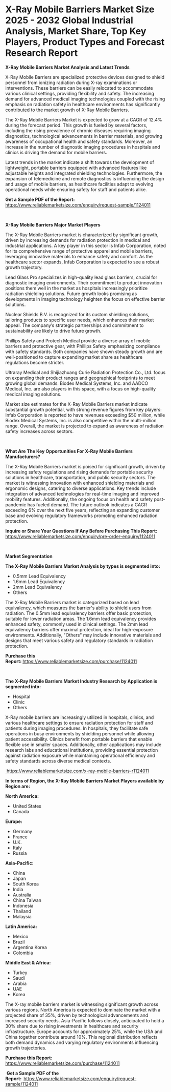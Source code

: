 <p><h1>X-Ray Mobile Barriers Market Size 2025 - 2032 Global Industrial Analysis, Market Share, Top Key Players, Product Types and Forecast Research Report</h1></p><p><strong>X-Ray Mobile Barriers Market Analysis and Latest Trends</strong></p>
<p><p>X-Ray Mobile Barriers are specialized protective devices designed to shield personnel from ionizing radiation during X-ray examinations or interventions. These barriers can be easily relocated to accommodate various clinical settings, providing flexibility and safety. The increasing demand for advanced medical imaging technologies coupled with the rising emphasis on radiation safety in healthcare environments has significantly contributed to the market growth of X-Ray Mobile Barriers.</p><p>The X-Ray Mobile Barriers Market is expected to grow at a CAGR of 12.4% during the forecast period. This growth is fueled by several factors, including the rising prevalence of chronic diseases requiring imaging diagnostics, technological advancements in barrier materials, and growing awareness of occupational health and safety standards. Moreover, an increase in the number of diagnostic imaging procedures in hospitals and clinics is driving the demand for mobile barriers.</p><p>Latest trends in the market indicate a shift towards the development of lightweight, portable barriers equipped with advanced features like adjustable heights and integrated shielding technologies. Furthermore, the expansion of telemedicine and remote diagnostics is influencing the design and usage of mobile barriers, as healthcare facilities adapt to evolving operational needs while ensuring safety for staff and patients alike.</p></p>
<p><strong>Get a Sample PDF of the Report:&nbsp;</strong> <a href="https://www.reliablemarketsize.com/enquiry/request-sample/1124011?utm_campaign=1932&utm_medium=2&utm_source=Github&utm_content=ia&utm_term=14042025&utm_id=x-ray-mobile-barriers">https://www.reliablemarketsize.com/enquiry/request-sample/1124011</a></p>
<p>&nbsp;</p>
<p><strong>X-Ray Mobile Barriers Major Market Players</strong></p>
<p><p>The X-Ray Mobile Barriers market is characterized by significant growth, driven by increasing demands for radiation protection in medical and industrial applications. A key player in this sector is Infab Corporation, noted for its comprehensive range of protective apparel and mobile barriers, leveraging innovative materials to enhance safety and comfort. As the healthcare sector expands, Infab Corporation is expected to see a robust growth trajectory.</p><p>Lead Glass Pro specializes in high-quality lead glass barriers, crucial for diagnostic imaging environments. Their commitment to product innovation positions them well in the market as hospitals increasingly prioritize radiation shielding solutions. Future growth looks promising as developments in imaging technology heighten the focus on effective barrier solutions.</p><p>Nuclear Shields B.V. is recognized for its custom shielding solutions, tailoring products to specific user needs, which enhances their market appeal. The company’s strategic partnerships and commitment to sustainability are likely to drive future growth.</p><p>Phillips Safety and Protech Medical provide a diverse array of mobile barriers and protective gear, with Phillips Safety emphasizing compliance with safety standards. Both companies have shown steady growth and are well-positioned to capture expanding market share as healthcare regulations become stricter.</p><p>Ultraray Medical and Shijiazhuang Curie Radiation Protection Co., Ltd. focus on expanding their product ranges and geographical footprints to meet growing global demands. Biodex Medical Systems, Inc. and AADCO Medical, Inc. are also players in this space, with a focus on high-quality medical imaging solutions.</p><p>Market size estimates for the X-Ray Mobile Barriers market indicate substantial growth potential, with strong revenue figures from key players: Infab Corporation is reported to have revenues exceeding $50 million, while Biodex Medical Systems, Inc. is also competitive within the multi-million range. Overall, the market is projected to expand as awareness of radiation safety increases across sectors.</p></p>
<p>&nbsp;</p>
<p><strong>What Are The Key Opportunities For X-Ray Mobile Barriers Manufacturers?</strong></p>
<p><p>The X-Ray Mobile Barriers market is poised for significant growth, driven by increasing safety regulations and rising demands for portable security solutions in healthcare, transportation, and public security sectors. The market is witnessing innovation with enhanced shielding materials and ergonomic designs, catering to diverse applications. Key trends include integration of advanced technologies for real-time imaging and improved mobility features. Additionally, the ongoing focus on health and safety post-pandemic has fueled demand. The future outlook indicates a CAGR exceeding 6% over the next five years, reflecting an expanding customer base and evolving regulatory frameworks promoting enhanced radiation protection.</p></p>
<p><strong>Inquire or Share Your Questions If Any Before Purchasing This Report:</strong> <a href="https://www.reliablemarketsize.com/enquiry/pre-order-enquiry/1124011?utm_campaign=1932&utm_medium=2&utm_source=Github&utm_content=ia&utm_term=14042025&utm_id=x-ray-mobile-barriers">https://www.reliablemarketsize.com/enquiry/pre-order-enquiry/1124011</a></p>
<p>&nbsp;</p>
<p><strong>Market Segmentation</strong></p>
<p><strong>The X-Ray Mobile Barriers Market Analysis by types is segmented into:</strong></p>
<p><ul><li>0.5mm Lead Equivalency</li><li>1.6mm Lead Equivalency</li><li>2mm Lead Equivalency</li><li>Others</li></ul></p>
<p><p>The X-Ray Mobile Barriers market is categorized based on lead equivalency, which measures the barrier's ability to shield users from radiation. The 0.5mm lead equivalency barriers offer basic protection, suitable for lower radiation areas. The 1.6mm lead equivalency provides enhanced safety, commonly used in clinical settings. The 2mm lead equivalency barriers offer maximal protection, ideal for high-exposure environments. Additionally, "Others" may include innovative materials and designs that meet various safety and regulatory standards in radiation protection.</p></p>
<p><strong>Purchase this Report:&nbsp;</strong><a href="https://www.reliablemarketsize.com/purchase/1124011?utm_campaign=1932&utm_medium=2&utm_source=Github&utm_content=ia&utm_term=14042025&utm_id=x-ray-mobile-barriers">https://www.reliablemarketsize.com/purchase/1124011</a></p>
<p>&nbsp;</p>
<p><strong>The X-Ray Mobile Barriers Market Industry Research by Application is segmented into:</strong></p>
<p><ul><li>Hospital</li><li>Clinic</li><li>Others</li></ul></p>
<p><p>X-Ray mobile barriers are increasingly utilized in hospitals, clinics, and various healthcare settings to ensure radiation protection for staff and patients during imaging procedures. In hospitals, they facilitate safe operations in busy environments by shielding personnel while allowing patient accessibility. Clinics benefit from portable barriers that enable flexible use in smaller spaces. Additionally, other applications may include research labs and educational institutions, providing essential protection against radiation exposure while maintaining operational efficiency and safety standards across diverse medical contexts.</p></p>
<p><a href="https://www.reliablemarketsize.com/x-ray-mobile-barriers-r1124011?utm_campaign=1932&utm_medium=2&utm_source=Github&utm_content=ia&utm_term=14042025&utm_id=x-ray-mobile-barriers">&nbsp;https://www.reliablemarketsize.com/x-ray-mobile-barriers-r1124011</a></p>
<p><strong>In terms of Region, the X-Ray Mobile Barriers Market Players available by Region are:</strong></p>
<p>
    <p> <strong> North America: </strong>
        <ul>
            <li>United States</li>
            <li>Canada</li>
        </ul>
        </p> 
    <p> <strong> Europe: </strong>
        <ul>
            <li>Germany</li>
            <li>France</li>
            <li>U.K.</li>
            <li>Italy</li>
            <li>Russia</li>
        </ul>
        </p> 
    <p> <strong> Asia-Pacific: </strong>
        <ul>
            <li>China</li>
            <li>Japan</li>
            <li>South Korea</li>
            <li>India</li>
            <li>Australia</li>
            <li>China Taiwan</li>
            <li>Indonesia</li>
            <li>Thailand</li>
            <li>Malaysia</li>
        </ul>
        </p> 
    <p> <strong> Latin America: </strong>
        <ul>
            <li>Mexico</li>
            <li>Brazil</li>
            <li>Argentina Korea</li>
            <li>Colombia</li>
        </ul>
        </p> 
    <p> <strong> Middle East & Africa: </strong>
        <ul>
            <li>Turkey</li>
            <li>Saudi</li>
            <li>Arabia</li>
            <li>UAE</li>
            <li>Korea</li>
        </ul>
    </p>
    </p>
<p><p>The X-ray mobile barriers market is witnessing significant growth across various regions. North America is expected to dominate the market with a projected share of 35%, driven by technological advancements and increased security needs. Asia-Pacific follows closely, anticipated to hold a 30% share due to rising investments in healthcare and security infrastructure. Europe accounts for approximately 25%, while the USA and China together contribute around 10%. This regional distribution reflects both demand dynamics and varying regulatory environments influencing growth trajectories.</p></p>
<p><strong>Purchase this Report: </strong><a href="https://www.reliablemarketsize.com/purchase/1124011?utm_campaign=1932&utm_medium=2&utm_source=Github&utm_content=ia&utm_term=14042025&utm_id=x-ray-mobile-barriers">https://www.reliablemarketsize.com/purchase/1124011</a></p>
<p>&nbsp;<strong>Get a Sample PDF of the Report:&nbsp;&nbsp;</strong><a href="https://www.reliablemarketsize.com/enquiry/request-sample/1124011?utm_campaign=1932&utm_medium=2&utm_source=Github&utm_content=ia&utm_term=14042025&utm_id=x-ray-mobile-barriers">https://www.reliablemarketsize.com/enquiry/request-sample/1124011</a></p>
<p><strong></strong></p>
<p><p></p><p></p><p></p></p>